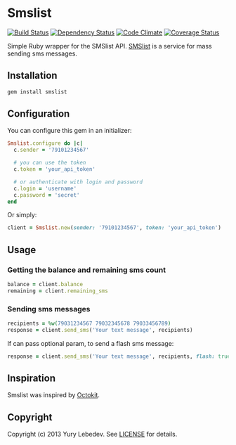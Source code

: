 # Smslist

[![Build Status](https://secure.travis-ci.org/lebedev-yury/smslist.png?branch=master)][travis]
[![Dependency Status](https://gemnasium.com/lebedev-yury/smslist.png?travis)][gemnasium]
[![Code Climate](https://codeclimate.com/github/lebedev-yury/smslist.png)][codeclimate]
[![Coverage Status](https://coveralls.io/repos/lebedev-yury/smslist/badge.png?branch=master)][coveralls]

[travis]: http://travis-ci.org/lebedev-yury/smslist
[gemnasium]: https://gemnasium.com/lebedev-yury/smslist
[codeclimate]: https://codeclimate.com/github/lebedev-yury/smslist
[coveralls]: https://coveralls.io/r/lebedev-yury/smslist

Simple Ruby wrapper for the SMSlist API. [SMSlist][smslist] is a service for mass sending sms messages.

[smslist]: http://www.smscell.ru

## Installation

```ruby
gem install smslist
```

## Configuration

You can configure this gem in an initializer:

```ruby
Smslist.configure do |c|
  c.sender = '79101234567'

  # you can use the token
  c.token = 'your_api_token'

  # or authenticate with login and password
  c.login = 'username'
  c.password = 'secret'
end
```

Or simply:

```ruby
client = Smslist.new(sender: '79101234567', token: 'your_api_token')
```

## Usage

### Getting the balance and remaining sms count

```ruby
balance = client.balance
remaining = client.remaining_sms
```

### Sending sms messages

```ruby
recipients = %w(79031234567 79032345678 79033456789)
response = client.send_sms('Your text message', recipients)
```

If can pass optional param, to send a flash sms message:

```ruby
response = client.send_sms('Your text message', recipients, flash: true)
```

## Inspiration
Smslist was inspired by [Octokit][].

[octokit]: https://github.com/pengwynn/octokit

## Copyright
Copyright (c) 2013 Yury Lebedev.
See [LICENSE][] for details.

[license]: LICENSE.md